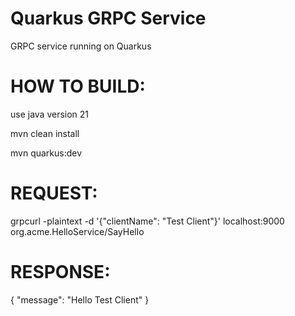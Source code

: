 # Quarkus GRPC Service

GRPC service running on Quarkus


# HOW TO BUILD:

use java version 21

mvn clean install

mvn quarkus:dev


# REQUEST:

grpcurl -plaintext -d '{"clientName": "Test Client"}' localhost:9000 org.acme.HelloService/SayHello

# RESPONSE:

{
  "message": "Hello Test Client"
}
